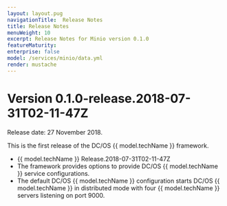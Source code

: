 ```yaml
---
layout: layout.pug
navigationTitle:  Release Notes
title: Release Notes
menuWeight: 10
excerpt: Release Notes for Minio version 0.1.0
featureMaturity:
enterprise: false
model: /services/minio/data.yml
render: mustache
---
```


# Version 0.1.0-release.2018-07-31T02-11-47Z

Release date: 27 November 2018.

This is the first release of the DC/OS {{ model.techName }} framework.

* {{ model.techName }} Release.2018-07-31T02-11-47Z
* The framework provides options to provide DC/OS {{ model.techName }} service configurations.
* The default DC/OS  {{ model.techName }} configuration starts DC/OS {{ model.techName }} in distributed mode with four {{ model.techName }} servers listening on port 9000. 
